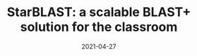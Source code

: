 ---
title: "StarBLAST: a scalable BLAST+ solution for the classroom"
collection: publications
date: 2021-04-27
permalink: /publication/2021-StarBLAST
venue: 'Journal of Open Source Education'
paperurl: 'https://emmanuelgonz.github.io/files/2021-StarBLAST.pdf'
link: 'https://doi.org/10.21105/jose.00102'
citation: 'Cosi, M., Forstedt, J. j., <b>Gonzalez, E.</b>, Xu, Z., Peri, S., Tuteja, R., et al. (2021). StarBLAST: a scalable BLAST+ solution for the classroom. Journal of Open Source Education 4, 102. doi: 10.21105/JOSE.00102.'
---